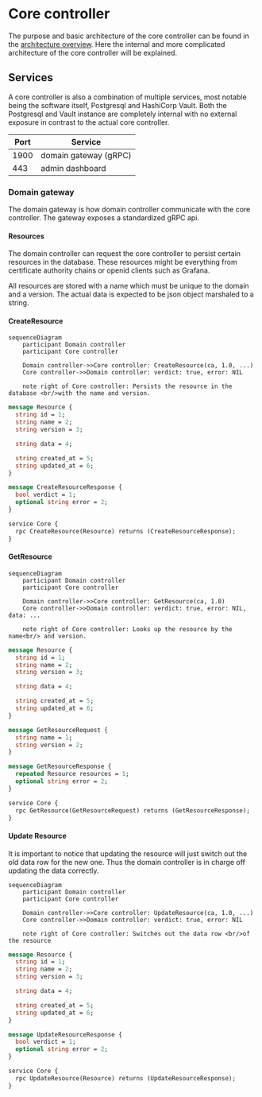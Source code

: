 # Core controller

The purpose and basic architecture of the core controller can be found in the
[architecture overview](./architecture.md). Here the internal and more complicated architecture of the core controller
will be explained.

## Services
A core controller is also a combination of multiple services, most notable being the software itself, Postgresql
and HashiCorp Vault. Both the Postgresql and Vault instance are completely internal with no external exposure in 
contrast to the actual core controller. 

| Port   	 | Service 	               |
|----------|-------------------------|
| 1900     | 	 domain gateway (gRPC) |
| 443      | admin dashboard         | 


### Domain gateway

The domain gateway is how domain controller communicate with the core controller. The gateway exposes a standardized
gRPC api. 

#### Resources

The domain controller can request the core controller to persist certain resources in the database. These resources 
might be everything from certificate authority chains or openid clients such as Grafana.

All resources are stored with a name which must be unique to the domain and a version. The actual data is expected to be
json object marshaled to a string.

#### CreateResource

```mermaid
sequenceDiagram
    participant Domain controller
    participant Core controller
    
    Domain controller->>Core controller: CreateResource(ca, 1.0, ...)
    Core controller->>Domain controller: verdict: true, error: NIL
    
    note right of Core controller: Persists the resource in the database <br/>with the name and version.
```

```protobuf
message Resource {
  string id = 1;
  string name = 2;
  string version = 3;

  string data = 4;

  string created_at = 5;
  string updated_at = 6;
}

message CreateResourceResponse {
  bool verdict = 1;
  optional string error = 2;
}

service Core {
  rpc CreateResource(Resource) returns (CreateResourceResponse);
}
```

#### GetResource

```mermaid
sequenceDiagram
    participant Domain controller
    participant Core controller
    
    Domain controller->>Core controller: GetResource(ca, 1.0)
    Core controller->>Domain controller: verdict: true, error: NIL, data: ...
    
    note right of Core controller: Looks up the resource by the name<br/> and version.
```

```protobuf
message Resource {
  string id = 1;
  string name = 2;
  string version = 3;

  string data = 4;

  string created_at = 5;
  string updated_at = 6;
}

message GetResourceRequest {
  string name = 1;
  string version = 2;
}

message GetResourceResponse {
  repeated Resource resources = 1;
  optional string error = 2;
}

service Core {
  rpc GetResource(GetResourceRequest) returns (GetResourceResponse);
}
```

#### Update Resource

It is important to notice that updating the resource will just switch out the old data row for the new one. Thus the
domain controller is in charge off updating the data correctly.
```mermaid
sequenceDiagram
    participant Domain controller
    participant Core controller
    
    Domain controller->>Core controller: UpdateResource(ca, 1.0, ...)
    Core controller->>Domain controller: verdict: true, error: NIL
    
    note right of Core controller: Switches out the data row <br/>of the resource
```

```protobuf
message Resource {
  string id = 1;
  string name = 2;
  string version = 3;

  string data = 4;

  string created_at = 5;
  string updated_at = 6;
}

message UpdateResourceResponse {
  bool verdict = 1;
  optional string error = 2;
}

service Core {
  rpc UpdateResource(Resource) returns (UpdateResourceResponse);
}
```
